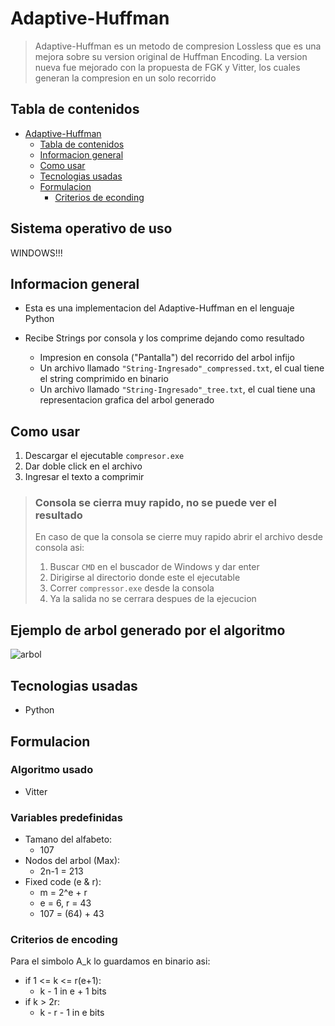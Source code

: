 # Adaptive-Huffman

> Adaptive-Huffman es un metodo de compresion Lossless que es una mejora sobre su version original de Huffman Encoding. La version nueva fue mejorado con la propuesta de FGK y Vitter, los cuales generan la compresion en un solo recorrido

## Tabla de contenidos

- [Adaptive-Huffman](#adaptive-huffman)
  - [Tabla de contenidos](#tabla-de-contenidos)
  - [Informacion general](#informacion-general)
  - [Como usar](#como-usar)
  - [Tecnologias usadas](#tecnologias-usadas)
  - [Formulacion](#formulacion)
    - [Criterios de econding](#criterios-de-econding)

## Sistema operativo de uso

WINDOWS!!!


## Informacion general

- Esta es una implementacion del Adaptive-Huffman en el lenguaje Python
- Recibe Strings por consola y los comprime dejando como resultado

  - Impresion en consola ("Pantalla") del recorrido del arbol infijo
  - Un archivo llamado ``"String-Ingresado"_compressed.txt``, el cual tiene el string comprimido en binario
  - Un archivo llamado ``"String-Ingresado"_tree.txt``, el cual tiene una representacion grafica del arbol generado

## Como usar

1. Descargar el ejecutable ``compresor.exe``
2. Dar doble click en el archivo
3. Ingresar el texto a comprimir

> ### Consola se cierra muy rapido, no se puede ver el resultado
>
> En caso de que la consola se cierre muy rapido abrir el archivo desde consola asi:
>
> 1. Buscar ``CMD`` en el buscador de Windows y dar enter
> 2. Dirigirse al directorio donde este el ejecutable
> 3. Correr ``compressor.exe`` desde la consola
> 4. Ya la salida no se cerrara despues de la ejecucion



## Ejemplo de arbol generado por el algoritmo

![arbol](https://user-images.githubusercontent.com/65835577/199849395-b7e523b3-153e-4086-80b6-2e395baface6.gif)

## Tecnologias usadas

- Python

## Formulacion

### Algoritmo usado

* Vitter

### Variables predefinidas

- Tamano del alfabeto:
  - 107
- Nodos del arbol (Max):
  - 2n-1 = 213
- Fixed code (e & r):
  - m = 2^e + r
  - e = 6, r = 43
  - 107 = (64) + 43

### Criterios de encoding

Para el simbolo A_k lo guardamos en binario asi:

- if 1 <= k <= r(e+1):
  - k - 1 in e + 1 bits
- if k > 2r:
  - k - r - 1 in e bits
